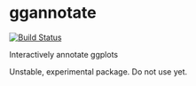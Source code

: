 
<!-- README.md is generated from README.Rmd. Please edit that file -->

# ggannotate

<!-- badges: start -->

[![Build
Status](https://travis-ci.org/MattCowgill/ggannotate.svg?branch=master)](https://travis-ci.org/MattCowgill/ggannotate)

<!-- badges: end -->

Interactively annotate ggplots

Unstable, experimental package. Do not use yet.

